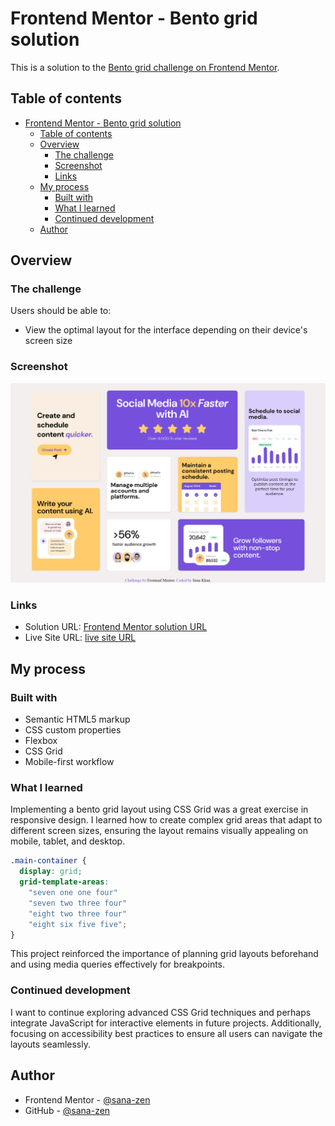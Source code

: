 # Frontend Mentor - Bento grid solution

This is a solution to the [Bento grid challenge on Frontend Mentor](https://www.frontendmentor.io/challenges/bento-grid-RMydElrlOj). 

## Table of contents

- [Frontend Mentor - Bento grid solution](#frontend-mentor---bento-grid-solution)
  - [Table of contents](#table-of-contents)
  - [Overview](#overview)
    - [The challenge](#the-challenge)
    - [Screenshot](#screenshot)
    - [Links](#links)
  - [My process](#my-process)
    - [Built with](#built-with)
    - [What I learned](#what-i-learned)
    - [Continued development](#continued-development)
  - [Author](#author)

## Overview

### The challenge

Users should be able to:

- View the optimal layout for the interface depending on their device's screen size

### Screenshot

![](./assets/images/Sc.png)

### Links

- Solution URL: [Frontend Mentor solution URL](https://www.frontendmentor.io/solutions/bento-grid-solution-c1NXe17HOE)
- Live Site URL: [live site URL](https://sana-zen.github.io/Bento-Grid-Page/)

## My process

### Built with

- Semantic HTML5 markup
- CSS custom properties
- Flexbox
- CSS Grid
- Mobile-first workflow

### What I learned

Implementing a bento grid layout using CSS Grid was a great exercise in responsive design. I learned how to create complex grid areas that adapt to different screen sizes, ensuring the layout remains visually appealing on mobile, tablet, and desktop.

```css
.main-container {
  display: grid;
  grid-template-areas:
    "seven one one four"
    "seven two three four"
    "eight two three four"
    "eight six five five";
}
```

This project reinforced the importance of planning grid layouts beforehand and using media queries effectively for breakpoints.

### Continued development

I want to continue exploring advanced CSS Grid techniques and perhaps integrate JavaScript for interactive elements in future projects. Additionally, focusing on accessibility best practices to ensure all users can navigate the layouts seamlessly.

## Author

- Frontend Mentor - [@sana-zen](https://www.frontendmentor.io/profile/sana-zen)
- GitHub - [@sana-zen](https://www.github.com/sana-zen)
